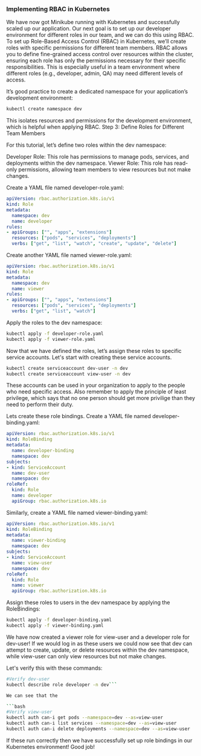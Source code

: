 ### Implementing RBAC in Kubernetes

We have now got Minikube running with Kubernetes and successfully scaled up our application. Our next goal is to set up our developer environment for different roles in our team, and we can do this using RBAC. To set up Role-Based Access Control (RBAC) in Kubernetes, we’ll create roles with specific permissions for different team members. RBAC allows you to define fine-grained access control over resources within the cluster, ensuring each role has only the permissions necessary for their specific responsibilities. This is especially useful in a team environment where different roles (e.g., developer, admin, QA) may need different levels of access.

It’s good practice to create a dedicated namespace for your application’s development environment:

```bash
kubectl create namespace dev
```

This isolates resources and permissions for the development environment, which is helpful when applying RBAC.
Step 3: Define Roles for Different Team Members

For this tutorial, let’s define two roles within the dev namespace:

Developer Role: This role has permissions to manage pods, services, and deployments within the dev namespace.
Viewer Role: This role has read-only permissions, allowing team members to view resources but not make changes.

Create a YAML file named developer-role.yaml:

```yaml
apiVersion: rbac.authorization.k8s.io/v1
kind: Role
metadata:
  namespace: dev
  name: developer
rules:
- apiGroups: ["", "apps", "extensions"]
  resources: ["pods", "services", "deployments"]
  verbs: ["get", "list", "watch", "create", "update", "delete"]
```

Create another YAML file named viewer-role.yaml:

```yaml
apiVersion: rbac.authorization.k8s.io/v1
kind: Role
metadata:
  namespace: dev
  name: viewer
rules:
- apiGroups: ["", "apps", "extensions"]
  resources: ["pods", "services", "deployments"]
  verbs: ["get", "list", "watch"]
```

Apply the roles to the dev namespace:

```bash
kubectl apply -f developer-role.yaml
kubectl apply -f viewer-role.yaml
```

Now that we have defined the roles, let’s assign these roles to specific service accounts.
Let's start with creating these service accounts.

```bash
kubectl create serviceaccount dev-user -n dev
kubectl create serviceaccount view-user -n dev
```

These accounts can be used in your organization to apply to the people who need specific access. Also remember to apply the principle of least privilege, which says that no one person should get more privilige than they need to perform their duty.

Lets create these role bindings.
Create a YAML file named developer-binding.yaml:

```yaml
apiVersion: rbac.authorization.k8s.io/v1
kind: RoleBinding
metadata:
  name: developer-binding
  namespace: dev
subjects:
- kind: ServiceAccount
  name: dev-user       
  namespace: dev
roleRef:
  kind: Role
  name: developer
  apiGroup: rbac.authorization.k8s.io
```

Similarly, create a YAML file named viewer-binding.yaml:

```yaml
apiVersion: rbac.authorization.k8s.io/v1
kind: RoleBinding
metadata:
  name: viewer-binding
  namespace: dev
subjects:
- kind: ServiceAccount
  name: view-user  
  namespace: dev
roleRef:
  kind: Role
  name: viewer
  apiGroup: rbac.authorization.k8s.io
```

Assign these roles to users in the dev namespace by applying the RoleBindings:

```bash
kubectl apply -f developer-binding.yaml
kubectl apply -f viewer-binding.yaml
```

We have now created a viewer role for view-user and a developer role for dev-user! If we would log in as these users we could now see that dev can attempt to create, update, or delete resources within the dev namespace, while view-user can only view resources but not make changes.

Let's verify this with these commands:

```bash
#Verify dev-user
kubectl describe role developer -n dev```

We can see that the 

```bash
#Verify view-user
kubectl auth can-i get pods --namespace=dev --as=view-user
kubectl auth can-i list services --namespace=dev --as=view-user
kubectl auth can-i delete deployments --namespace=dev --as=view-user
```

If these run correctly then we have successfully set up role bindings in our Kubernetes environment! Good job!